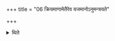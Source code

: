 +++
title = "06 क्रियमाणामेतैरेव यजमानोऽनुमन्त्रयते"

+++

<details><summary>थिते</summary>

6. The sacrificer addresses (the fire-pan when it is) being prepared, with these same (formulae).  
</details>
